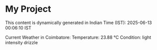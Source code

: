 # My Project

This content is dynamically generated in Indian Time (IST): 2025-06-13 00:06:10 IST


Current Weather in Coimbatore:
Temperature: 23.88 °C
Condition: light intensity drizzle
